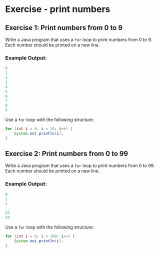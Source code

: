 # Exercise - print numbers

## Exercise 1: Print numbers from 0 to 9
Write a Java program that uses a `for` loop to print numbers from 0 to 9. Each number should be printed on a new line.

### Example Output:

```yaml
0
1
2
3
4
5
6
7
8
9
```

<hint title="Solution">

Use a `for` loop with the following structure:
```java
for (int i = 0; i < 10; i++) {
    System.out.println(i);
}

```
</hint>

## Exercise 2: Print numbers from 0 to 99
Write a Java program that uses a `for` loop to print numbers from 0 to 99. Each number should be printed on a new line.

### Example Output:

```yaml
0
1
2
...
98
99
```

<hint title="Solution">

Use a `for` loop with the following structure:
```java
for (int i = 0; i < 100; i++) {
    System.out.println(i);
}
```

</hint>

